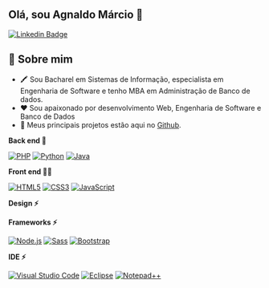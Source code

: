 ## Olá, sou Agnaldo Márcio 🤙

[![Linkedin Badge](https://img.shields.io/badge/-LinkedIn-blue?style=flat-square&logo=Linkedin&logoColor=white&link=https://www.linkedin.com/in/agnaldomarcio/)](https://www.linkedin.com/in/agnaldomarcio/) 
 

<h2>📝 Sobre mim</h2>
<ul>
<li>🖍 Sou Bacharel em Sistemas de Informação, especialista em Engenharia de Software e tenho MBA em Administração de Banco de dados.</li>
<li>❤ Sou apaixonado por desenvolvimento Web, Engenharia de Software e Banco de Dados</li>
<li>🤜 Meus principais projetos estão aqui no <a href="https://github.com/agnaldomarcio?tab=repositories">Github</a>.</li>
<!-- <li>📙 Check out my <a href="">resume</a>.</li> -->
</ul>

**Back end 🚀**

<a href="https://php.net/" title="PHP"><img src="https://img.shields.io/badge/PHP-777BB4?style=for-the-badge&logo=php&logoColor=white" alt="PHP"></a>
<a href="https://www.python.org/" title="Python"><img src="https://img.shields.io/badge/Python-3776AB?style=for-the-badge&logo=python&logoColor=white" alt="Python"></a>
<a href="https://go.java/" title="Java"><img src="https://img.shields.io/badge/Java-ED8B00?style=for-the-badge&logo=java&logoColor=whitehttps://img.shields.io/badge/Java-ED8B00?style=for-the-badge&logo=java&logoColor=white" alt="Java"></a>

**Front end 👩‍💻**

<a href="https://www.w3.org/TR/html5/" title="HTML5"><img src="https://img.shields.io/badge/HTML5-069?style=for-the-badge&logo=html5&logoColor=white" alt="HTML5"></a>
<a href="https://www.w3.org/TR/CSS/" title="CSS3"><img src="https://img.shields.io/badge/CSS-239120?&style=for-the-badge&logo=css3&logoColor=white" alt="CSS3"></a>
<a href="https://developer.mozilla.org/en-US/docs/Web/JavaScript" title="JavaScript"><img src="https://img.shields.io/badge/JavaScript-F7DF1E?style=for-the-badge&logo=javascript&logoColor=black" alt="JavaScript"></a>

**Design ⚡**

**Frameworks ⚡**

<a href="https://nodejs.org/" title="Node.js"><img src="https://img.shields.io/badge/Node.js-43853D?style=for-the-badge&logo=node-dot-js&logoColor=white" alt="Node.js"></a>
<a href="https://sass-lang.com/" title="Sass"><img src="https://img.shields.io/badge/Sass-CC6699?style=for-the-badge&logo=sass&logoColor=white" alt="Sass"></a>
<a href="https://getbootstrap.com/" title="Bootstrap"><img src="https://img.shields.io/badge/Bootstrap-563D7C?style=for-the-badge&logo=bootstrap&logoColor=white" alt="Bootstrap"></a>

**IDE ⚡**

<a href="https://code.visualstudio.com/" title="Visual Studio Code"><img src="https://img.shields.io/badge/Visual_Studio_Code-0078D4?style=for-the-badge&logo=visual%20studio%20code&logoColor=white" alt="Visual Studio Code"></a>
<a href="https://www.eclipse.org/" title="Eclipse"><img src="https://img.shields.io/badge/Eclipse-2C2255?style=for-the-badge&logo=eclipse&logoColor=white" alt="Eclipse"></a>
<a href="https://notepad-plus-plus.org/" title="Notepad++"><img src="https://img.shields.io/badge/Notepad++-90E59A.svg?style=for-the-badge&logo=notepad%2B%2B&logoColor=black" alt="Notepad++"></a>






